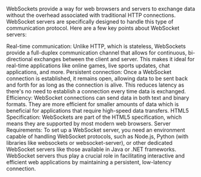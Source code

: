 WebSockets provide a way for web browsers and servers to exchange data without the overhead associated with traditional HTTP connections. WebSocket servers are specifically designed to handle this type of communication protocol. Here are a few key points about WebSocket servers:

Real-time communication: Unlike HTTP, which is stateless, WebSockets provide a full-duplex communication channel that allows for continuous, bi-directional exchanges between the client and server. This makes it ideal for real-time applications like online games, live sports updates, chat applications, and more.
Persistent connection: Once a WebSocket connection is established, it remains open, allowing data to be sent back and forth for as long as the connection is alive. This reduces latency as there's no need to establish a connection every time data is exchanged.
Efficiency: WebSocket connections can send data in both text and binary formats. They are more efficient for smaller amounts of data which is beneficial for applications that require high-speed data transfers.
HTML5 Specification: WebSockets are part of the HTML5 specification, which means they are supported by most modern web browsers.
Server Requirements: To set up a WebSocket server, you need an environment capable of handling WebSocket protocols, such as Node.js, Python (with libraries like websockets or websocket-server), or other dedicated WebSocket servers like those available in Java or .NET frameworks.
WebSocket servers thus play a crucial role in facilitating interactive and efficient web applications by maintaining a persistent, low-latency connection.
